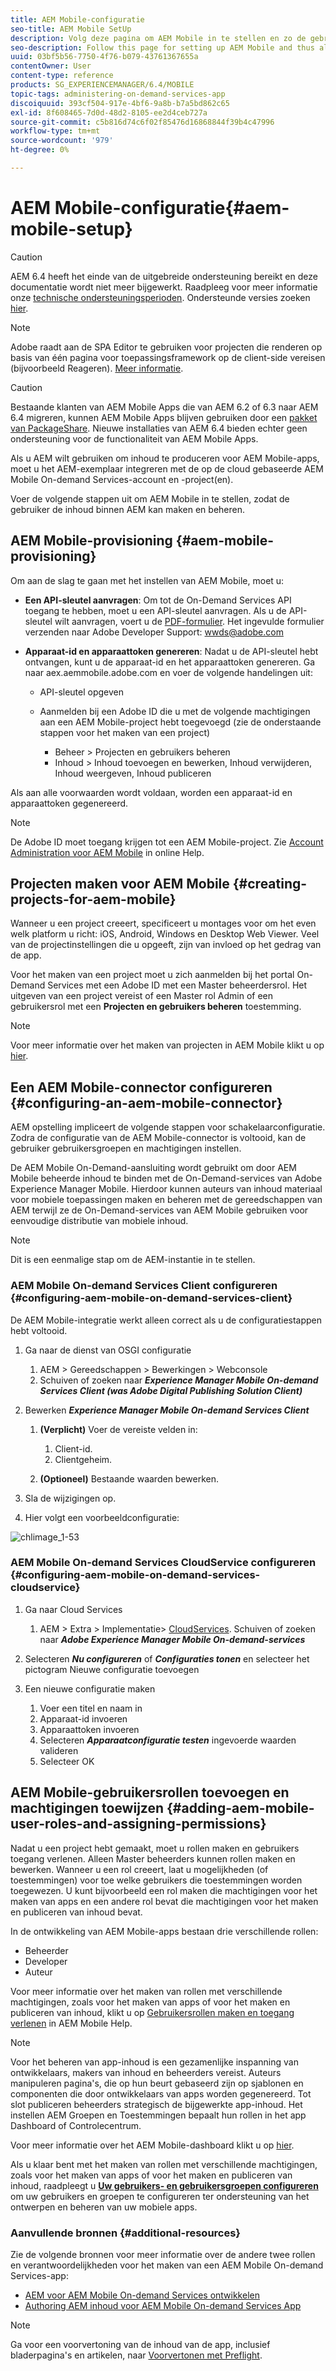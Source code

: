 ```yaml
---
title: AEM Mobile-configuratie
seo-title: AEM Mobile SetUp
description: Volg deze pagina om AEM Mobile in te stellen en zo de gebruiker de inhoud binnen AEM te maken en te beheren. Deze pagina biedt informatie over het integreren van de AEM instantie met de op cloud gebaseerde AEM Mobile On-demand Services-account en -project(en).
seo-description: Follow this page for setting up AEM Mobile and thus allowing the user to create and manage the content within AEM. This page provides information on integrating the AEM instance with the cloud-based AEM Mobile On-Demand Services account and project(s).
uuid: 03bf5b56-7750-4f76-b079-43761367655a
contentOwner: User
content-type: reference
products: SG_EXPERIENCEMANAGER/6.4/MOBILE
topic-tags: administering-on-demand-services-app
discoiquuid: 393cf504-917e-4bf6-9a8b-b7a5bd862c65
exl-id: 8f608465-7d0d-48d2-8105-ee2d4ceb727a
source-git-commit: c5b816d74c6f02f85476d16868844f39b4c47996
workflow-type: tm+mt
source-wordcount: '979'
ht-degree: 0%

---
```


# AEM Mobile-configuratie{#aem-mobile-setup}

>[!CAUTION]
>
>AEM 6.4 heeft het einde van de uitgebreide ondersteuning bereikt en deze documentatie wordt niet meer bijgewerkt. Raadpleeg voor meer informatie onze [technische ondersteuningsperioden](https://helpx.adobe.com/support/programs/eol-matrix.html). Ondersteunde versies zoeken [hier](https://experienceleague.adobe.com/docs/).

>[!NOTE]
>
>Adobe raadt aan de SPA Editor te gebruiken voor projecten die renderen op basis van één pagina voor toepassingsframework op de client-side vereisen (bijvoorbeeld Reageren). [Meer informatie](/help/sites-developing/spa-overview.md).

>[!CAUTION]
>
>Bestaande klanten van AEM Mobile Apps die van AEM 6.2 of 6.3 naar AEM 6.4 migreren, kunnen AEM Mobile Apps blijven gebruiken door een [pakket van PackageShare](https://www.adobeaemcloud.com/content/marketplace/marketplaceProxy.html?packagePath=/content/companies/public/adobe/packages/cq640/compatpack/aem-mobile-package). Nieuwe installaties van AEM 6.4 bieden echter geen ondersteuning voor de functionaliteit van AEM Mobile Apps.

Als u AEM wilt gebruiken om inhoud te produceren voor AEM Mobile-apps, moet u het AEM-exemplaar integreren met de op de cloud gebaseerde AEM Mobile On-demand Services-account en -project(en).

Voer de volgende stappen uit om AEM Mobile in te stellen, zodat de gebruiker de inhoud binnen AEM kan maken en beheren.

## AEM Mobile-provisioning {#aem-mobile-provisioning}

Om aan de slag te gaan met het instellen van AEM Mobile, moet u:

* **Een API-sleutel aanvragen**: Om tot de On-Demand Services API toegang te hebben, moet u een API-sleutel aanvragen. Als u de API-sleutel wilt aanvragen, voert u de [PDF-formulier](https://helpx.adobe.com/digital-publishing-solution/help/integrating-dps.html). Het ingevulde formulier verzenden naar Adobe Developer Support: [wwds@adobe.com](mailto:wwds@adobe.com)

* **Apparaat-id en apparaattoken genereren**: Nadat u de API-sleutel hebt ontvangen, kunt u de apparaat-id en het apparaattoken genereren. Ga naar aex.aemmobile.adobe.com en voer de volgende handelingen uit:

   * API-sleutel opgeven
   * Aanmelden bij een Adobe ID die u met de volgende machtigingen aan een AEM Mobile-project hebt toegevoegd (zie de onderstaande stappen voor het maken van een project)

      * Beheer > Projecten en gebruikers beheren
      * Inhoud > Inhoud toevoegen en bewerken, Inhoud verwijderen, Inhoud weergeven, Inhoud publiceren

Als aan alle voorwaarden wordt voldaan, worden een apparaat-id en apparaattoken gegenereerd.

>[!NOTE]
>
>De Adobe ID moet toegang krijgen tot een AEM Mobile-project. Zie [Account Administration voor AEM Mobile](https://helpx.adobe.com/digital-publishing-solution/help/account-admin-dps.html) in online Help.

## Projecten maken voor AEM Mobile {#creating-projects-for-aem-mobile}

Wanneer u een project creeert, specificeert u montages voor om het even welk platform u richt: iOS, Android, Windows en Desktop Web Viewer. Veel van de projectinstellingen die u opgeeft, zijn van invloed op het gedrag van de app.

Voor het maken van een project moet u zich aanmelden bij het portal On-Demand Services met een Adobe ID met een Master beheerdersrol. Het uitgeven van een project vereist of een Master rol Admin of een gebruikersrol met een **Projecten en gebruikers beheren** toestemming.

>[!NOTE]
>
>Voor meer informatie over het maken van projecten in AEM Mobile klikt u op [hier](https://helpx.adobe.com/digital-publishing-solution/help/creating-projects.html).

## Een AEM Mobile-connector configureren {#configuring-an-aem-mobile-connector}

AEM opstelling impliceert de volgende stappen voor schakelaarconfiguratie. Zodra de configuratie van de AEM Mobile-connector is voltooid, kan de gebruiker gebruikersgroepen en machtigingen instellen.

De AEM Mobile On-Demand-aansluiting wordt gebruikt om door AEM Mobile beheerde inhoud te binden met de On-Demand-services van Adobe Experience Manager Mobile. Hierdoor kunnen auteurs van inhoud materiaal voor mobiele toepassingen maken en beheren met de gereedschappen van AEM terwijl ze de On-Demand-services van AEM Mobile gebruiken voor eenvoudige distributie van mobiele inhoud.

>[!NOTE]
>
>Dit is een eenmalige stap om de AEM-instantie in te stellen.

### AEM Mobile On-demand Services Client configureren {#configuring-aem-mobile-on-demand-services-client}

De AEM Mobile-integratie werkt alleen correct als u de configuratiestappen hebt voltooid.

1. Ga naar de dienst van OSGI configuratie

   1. AEM > Gereedschappen > Bewerkingen > Webconsole
   1. Schuiven of zoeken naar ***Experience Manager Mobile On-demand Services Client (was Adobe Digital Publishing Solution Client)***

1. Bewerken ***Experience Manager Mobile On-demand Services Client***

   1. **(Verplicht)** Voer de vereiste velden in:

      1. Client-id.
      1. Clientgeheim.
   1. **(Optioneel)** Bestaande waarden bewerken.


1. Sla de wijzigingen op.
1. Hier volgt een voorbeeldconfiguratie:

![chlimage_1-53](assets/chlimage_1-53.png)

### AEM Mobile On-demand Services CloudService configureren {#configuring-aem-mobile-on-demand-services-cloudservice}

1. Ga naar Cloud Services

   1. AEM > Extra > Implementatie> [CloudServices](http://localhost:4502/libs/cq/core/content/tools/cloudservices.html). Schuiven of zoeken naar ***Adobe Experience Manager Mobile On-demand-services***

1. Selecteren ***Nu configureren*** of ***Configuraties tonen*** en selecteer het pictogram Nieuwe configuratie toevoegen

1. Een nieuwe configuratie maken

   1. Voer een titel en naam in
   1. Apparaat-id invoeren
   1. Apparaattoken invoeren
   1. Selecteren ***Apparaatconfiguratie testen*** ingevoerde waarden valideren
   1. Selecteer OK

## AEM Mobile-gebruikersrollen toevoegen en machtigingen toewijzen {#adding-aem-mobile-user-roles-and-assigning-permissions}

Nadat u een project hebt gemaakt, moet u rollen maken en gebruikers toegang verlenen. Alleen Master beheerders kunnen rollen maken en bewerken. Wanneer u een rol creeert, laat u mogelijkheden (of toestemmingen) voor toe welke gebruikers die toestemmingen worden toegewezen. U kunt bijvoorbeeld een rol maken die machtigingen voor het maken van apps en een andere rol bevat die machtigingen voor het maken en publiceren van inhoud bevat.

In de ontwikkeling van AEM Mobile-apps bestaan drie verschillende rollen:

* Beheerder
* Developer
* Auteur

Voor meer informatie over het maken van rollen met verschillende machtigingen, zoals voor het maken van apps of voor het maken en publiceren van inhoud, klikt u op [Gebruikersrollen maken en toegang verlenen](https://helpx.adobe.com/digital-publishing-solution/help/account-admin-dps.html) in AEM Mobile Help.

>[!NOTE]
>
>Voor het beheren van app-inhoud is een gezamenlijke inspanning van ontwikkelaars, makers van inhoud en beheerders vereist. Auteurs manipuleren pagina&#39;s, die op hun beurt gebaseerd zijn op sjablonen en componenten die door ontwikkelaars van apps worden gegenereerd. Tot slot publiceren beheerders strategisch de bijgewerkte app-inhoud. Het instellen AEM Groepen en Toestemmingen bepaalt hun rollen in het app Dashboard of Controlecentrum.
>
>Voor meer informatie over het AEM Mobile-dashboard klikt u op [hier](/help/mobile/mobile-apps-ondemand-application-dashboard.md).

Als u klaar bent met het maken van rollen met verschillende machtigingen, zoals voor het maken van apps of voor het maken en publiceren van inhoud, raadpleegt u [**Uw gebruikers- en gebruikersgroepen configureren**](/help/mobile/aem-mobile-configure-users.md) om uw gebruikers en groepen te configureren ter ondersteuning van het ontwerpen en beheren van uw mobiele apps.

### Aanvullende bronnen {#additional-resources}

Zie de volgende bronnen voor meer informatie over de andere twee rollen en verantwoordelijkheden voor het maken van een AEM Mobile On-demand Services-app:

* [AEM voor AEM Mobile On-demand Services ontwikkelen](/help/mobile/aem-mobile-on-demand.md)
* [Authoring AEM inhoud voor AEM Mobile On-demand Services App](/help/mobile/mobile-apps-ondemand.md)

>[!NOTE]
>
>Ga voor een voorvertoning van de inhoud van de app, inclusief bladerpagina&#39;s en artikelen, naar [Voorvertonen met Preflight](/help/mobile/aem-mobile-manage-ondemand-services.md).
